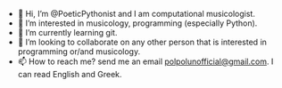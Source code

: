 - 👋 Hi, I’m @PoeticPythonist and I am computational musicologist.
- 👀 I’m interested in musicology, programming (especially Python).
- 🌱 I’m currently learning git.
- 💞️ I’m looking to collaborate on any other person that is interested in programming or/and musicology.
- 📫 How to reach me? send me an email polpolunofficial@gmail.com. I can read English and Greek. 

<!---
PoeticPythonist/PoeticPythonist is a ✨ special ✨ repository because its `README.md` (this file) appears on your GitHub profile.
You can click the Preview link to take a look at your changes.
--->

